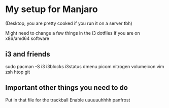 # My setup for Manjaro 
(Desktop, you are pretty cooked if you run it on a server tbh) 

Might need to change a few things in the i3 dotfiles if you are on x86/amd64 software
## i3 and friends

  sudo pacman -S i3 i3blocks i3status dmenu picom nitrogen volumeicon vim zsh htop git

## Important other things you need to do
Put in that file for the trackball
Enable uuuuuuhhhh panfrost
